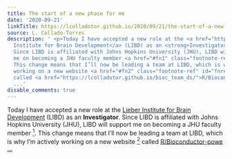 ```yaml
---
title: The start of a new phase for me
date: '2020-09-21'
linkTitle: https://lcolladotor.github.io/2020/09/21/the-start-of-a-new-phase-for-me/
source: L. Collado-Torres
description: ' <p>Today I have accepted a new role at the <a href="https://www.libd.org/">Lieber
  Institute for Brain Development</a> (LIBD) as an <strong>Investigator</strong>.
  Since LIBD is affiliated with Johns Hopkins University (JHU), LIBD will support
  me on becoming a JHU faculty member <a href="#fn1" class="footnote-ref" id="fnref1"><sup>1</sup></a>.
  This change means that I’ll now be leading a team at LIBD, which is why I’m actively
  working on a new website <a href="#fn2" class="footnote-ref" id="fnref2"><sup>2</sup></a>
  called <a href="https://lcolladotor.github.io/bioc_team_ds/">R/Bioconductor-powe
  ...'
disable_comments: true
---
```

 <p>Today I have accepted a new role at the <a href="https://www.libd.org/">Lieber Institute for Brain Development</a> (LIBD) as an <strong>Investigator</strong>. Since LIBD is affiliated with Johns Hopkins University (JHU), LIBD will support me on becoming a JHU faculty member <a href="#fn1" class="footnote-ref" id="fnref1"><sup>1</sup></a>. This change means that I’ll now be leading a team at LIBD, which is why I’m actively working on a new website <a href="#fn2" class="footnote-ref" id="fnref2"><sup>2</sup></a> called <a href="https://lcolladotor.github.io/bioc_team_ds/">R/Bioconductor-powe ...